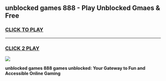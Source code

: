 
## unblocked games 888 - Play Unblocked Gmaes & Free
<h3>
<a href="https://premium.freeplayer.one?title=unblocked_games_888&ref=20F">CLICK TO PLAY</a></h3>
<hr>

<h3>
<a href="https://premium.freeplayer.one?title=unblocked_games_888&ref=20F">CLICK 2 PLAY</a>
  
</h3>

<a href="https://premium.freeplayer.one?title=unblocked_games_888&ref=20F/"><img src="https://clearcache.store/games.png"></a>


**unblocked games 888 games unblocked: Your Gateway to Fun and Accessible Online Gaming**
